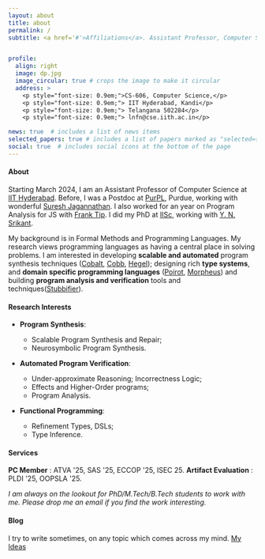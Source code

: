```yaml
---
layout: about
title: about
permalink: /
subtitle: <a href='#'>Affiliations</a>. Assistant Professor, Computer Science@IITH.


profile:
  align: right
  image: dp.jpg
  image_circular: true # crops the image to make it circular
  address: >
    <p style="font-size: 0.9em;">CS-606, Computer Science,</p>
    <p style="font-size: 0.9em;"> IIT Hyderabad, Kandi</p>
    <p style="font-size: 0.9em;"> Telangana 502284</p>
    <p style="font-size: 0.9em;"> lnfn@cse.iith.ac.in</p>

news: true  # includes a list of news items
selected_papers: true # includes a list of papers marked as "selected={true}"
social: true  # includes social icons at the bottom of the page
---
```

#### About
Starting March 2024, I am an Assistant Professor of Computer Science at [IIT Hyderabad](https://cse.iith.ac.in). Before, I was a Postdoc at [PurPL](https://purduepl.github.io), Purdue, working with wonderful [Suresh Jagannathan](https://www.cs.purdue.edu/homes/suresh/). I also worked for an year on Program Analysis for JS with [Frank Tip](http://www.franktip.org/). I did my PhD at [IISc](https://www.csa.iisc.ac.in/), working with [Y. N. Srikant](https://drona.csa.iisc.ac.in/~srikant/).

My background is in Formal Methods and Programming Languages. My research views programming languages as having a central place in solving problems. I am interested in developing **scalable and automated** program synthesis techniques ([Cobalt](https://aegis-iisc.github.io/assets/pdf/OOPSLA23.pdf), [Cobb](https://arxiv.org/abs/2504.06421), [Hegel](https://arxiv.org/abs/2508.14614)); designing rich **type systems**, and **domain specific programming languages** ([Poirot](https://aegis-iisc.github.io/assets/pdf/poirotpreprint.pdf), [Morpheus](https://arxiv.org/abs/2305.07901v1)) and building **program analysis and verification** tools and techniques([Stubbifier](https://aegis-iisc.github.io/assets/pdf/JESE.pdf)).

#### Research Interests

- **Program Synthesis**: 
	- Scalable Program Synthesis and Repair; 
  - Neurosymbolic Program Synthesis.

- **Automated Program Verification**: 
	- Under-approximate Reasoning; Incorrectness Logic; 
  - Effects and Higher-Order programs; 
  - Program Analysis.
  
- **Functional Programming**:
	-  Refinement Types, DSLs;
  -  Type Inference.



#### Services
**PC Member** : ATVA '25, SAS '25, ECCOP '25, ISEC 25.
**Artifact Evaluation** : PLDI '25, OOPSLA '25.


*I am always on the lookout for PhD/M.Tech/B.Tech students to work with me. 
Please drop me an email if you find the work interesting.*



#### Blog 
I try to write sometimes, on any topic which comes across my mind.
[My Ideas](https://augustashish.wordpress.com/)